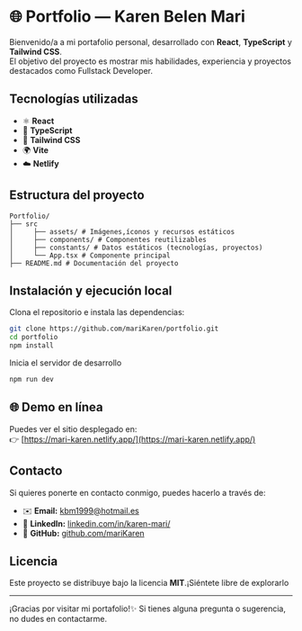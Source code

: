 # 🌐 Portfolio — Karen Belen Mari

Bienvenido/a a mi portafolio personal, desarrollado con **React**, **TypeScript** y **Tailwind CSS**.  
El objetivo del proyecto es mostrar mis habilidades, experiencia y proyectos destacados como Fullstack Developer.


## Tecnologías utilizadas

- ⚛️ **React** 
- 🧩 **TypeScript**  
- 🎨 **Tailwind CSS**  
- 🌍 **Vite**   
- ☁️ **Netlify** 


## Estructura del proyecto
```text
Portfolio/
├── src
│     ├── assets/ # Imágenes,íconos y recursos estáticos      
│     ├── components/ # Componentes reutilizables
│     ├── constants/ # Datos estáticos (tecnologías, proyectos)
│     └── App.tsx # Componente principal
├── README.md # Documentación del proyecto
```


## Instalación y ejecución local

Clona el repositorio e instala las dependencias:

```bash
git clone https://github.com/mariKaren/portfolio.git
cd portfolio
npm install
```

Inicia el servidor de desarrollo
```bash
npm run dev
```
## 🌐 Demo en línea

Puedes ver el sitio desplegado en:  
👉 [https://mari-karen.netlify.app/](https://mari-karen.netlify.app/)


## Contacto

Si quieres ponerte en contacto conmigo, puedes hacerlo a través de:

- ✉️ **Email:** [kbm1999@hotmail.es](kbm1999@hotmail.es)  
- 💼 **LinkedIn:** [linkedin.com/in/karen-mari/](https://www.linkedin.com/in/karen-mari/)  
- 🐙 **GitHub:** [github.com/mariKaren](https://github.com/mariKaren)



## Licencia

Este proyecto se distribuye bajo la licencia **MIT**.¡Siéntete libre de explorarlo

---

¡Gracias por visitar mi portafolio!✨ Si tienes alguna pregunta o sugerencia, no dudes en contactarme. 


